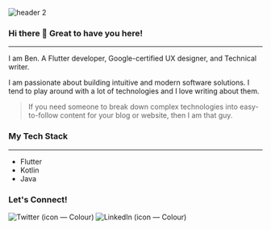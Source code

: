 
![header 2](https://github.com/onwurahben/onwurahben/assets/49011942/1b8ab69b-fd1e-4197-a0cb-6b170595d2b3)


### Hi there 👋 Great to have you here!
---

I am Ben. A Flutter developer, Google-certified UX designer, and Technical writer.

I am passionate about building intuitive and modern software solutions. I tend to play around with a lot of technologies and I love writing about them. 

> If you need someone to break down complex technologies into easy-to-follow content for your blog or website, then I am that guy.

### My Tech Stack
---
- Flutter
- Kotlin
- Java 

### Let's Connect!
![Twitter (icon — Colour)](https://github.com/onwurahben/onwurahben/assets/49011942/b1e58013-000e-4657-9396-000dbeb67b1c)
![LinkedIn (icon — Colour)](https://github.com/onwurahben/onwurahben/assets/49011942/92c641d0-7a5a-4cb3-bfc8-9c36d744e3c5)
